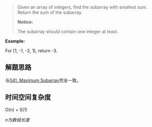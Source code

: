 > Given an array of integers, find the subarray with smallest sum.
> Return the sum of the subarray.
>
> **Notice:** 
> 
> The subarray should contain one integer at least.
>

**Example:** 

For [1, -1, -2, 1], return -3.

## 解题思路

与[041. Maximum Subarray](https://github.com/ForestCold/Algorithms/blob/master/%E3%80%90Easy%E3%80%91041.%20Maximum%20Subarray.md)完全一致。

## 时间空间复杂度

O(n) + S(1)

*n为数组长度*
